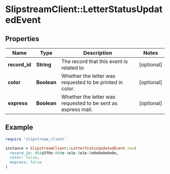 # SlipstreamClient::LetterStatusUpdatedEvent

## Properties

| Name | Type | Description | Notes |
| ---- | ---- | ----------- | ----- |
| **record_id** | **String** | The record that this event is related to | [optional] |
| **color** | **Boolean** | Whether the letter was requested to be printed in color. | [optional] |
| **express** | **Boolean** | Whether the letter was requested to be sent as express mail. | [optional] |

## Example

```ruby
require 'slipstream_client'

instance = SlipstreamClient::LetterStatusUpdatedEvent.new(
  record_id: 064a5f0e-0b0e-4e1e-8e1e-0e0e0e0e0e0e,
  color: false,
  express: false
)
```

